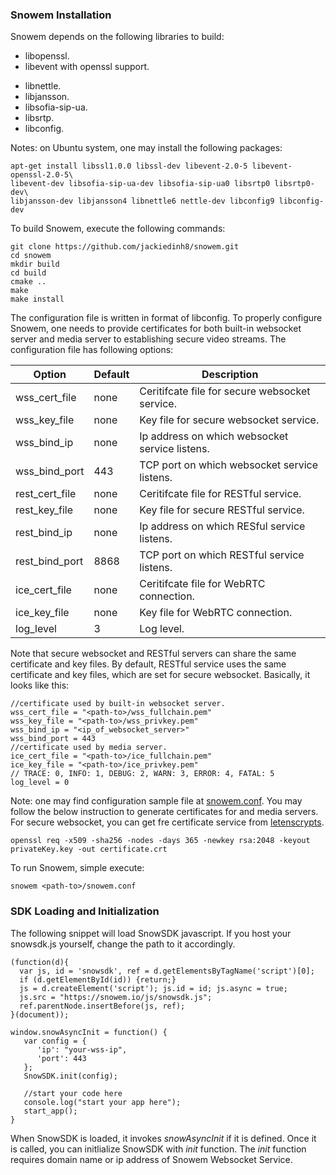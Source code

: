
### Snowem Installation

Snowem depends on the following libraries to build:  

 * libopenssl.  
 * libevent with openssl support.  
 - libnettle.  
 - libjansson.  
 - libsofia-sip-ua.  
 - libsrtp.  
 - libconfig.

Notes: on Ubuntu system, one may install the following packages:

```
apt-get install libssl1.0.0 libssl-dev libevent-2.0-5 libevent-openssl-2.0-5\
libevent-dev libsofia-sip-ua-dev libsofia-sip-ua0 libsrtp0 libsrtp0-dev\
libjansson-dev libjansson4 libnettle6 nettle-dev libconfig9 libconfig-dev
```

To build Snowem, execute the following commands: 

```
git clone https://github.com/jackiedinh8/snowem.git
cd snowem
mkdir build
cd build
cmake ..
make
make install
```

The configuration file is written in format of libconfig. To properly configure Snowem, one needs to provide certificates for both built-in websocket server and media server to establishing secure video streams. The configuration file has following options:  

| Option | Default | Description  
| --------- | ------- | -----------  
| wss_cert_file | none | Ceritifcate file for secure websocket service.
| wss_key_file | none | Key file for secure websocket service.
| wss_bind_ip | none | Ip address on which websocket service listens.
| wss_bind_port | 443 | TCP port on which websocket service listens.
| rest_cert_file | none | Ceritifcate file for RESTful service.
| rest_key_file | none | Key file for secure RESTful service.
| rest_bind_ip | none | Ip address on which RESful service listens.
| rest_bind_port | 8868 | TCP port on which RESTful service listens.
| ice_cert_file | none | Ceritifcate file for WebRTC connection.
| ice_key_file | none | Key file for WebRTC connection.
| log_level | 3 | Log level.

Note that secure websocket and RESTful servers can share the same certificate and key files. By default, RESTful service uses the same certificate and key files, which are set for secure websocket. Basically, it looks like this:  

```
//certificate used by built-in websocket server.
wss_cert_file = "<path-to>/wss_fullchain.pem"
wss_key_file = "<path-to>/wss_privkey.pem"
wss_bind_ip = "<ip_of_websocket_server>"
wss_bind_port = 443
//certificate used by media server.
ice_cert_file = "<path-to>/ice_fullchain.pem"
ice_key_file = "<path-to>/ice_privkey.pem"
// TRACE: 0, INFO: 1, DEBUG: 2, WARN: 3, ERROR: 4, FATAL: 5
log_level = 0
```

Note: one may find configuration sample file at [snowem.conf](https://github.com/jackiedinh8/snowem/blob/master/sample/snowem.conf). You may follow the below instruction to generate certificates for and media servers. For secure websocket, you can get fre certificate service from [letenscrypts](https://letsencrypt.org).  

```
openssl req -x509 -sha256 -nodes -days 365 -newkey rsa:2048 -keyout privateKey.key -out certificate.crt
```

To run Snowem, simple execute:

```
snowem <path-to>/snowem.conf
```

### SDK Loading and Initialization

The following snippet will load SnowSDK javascript. If you host your snowsdk.js yourself, change the path to it accordingly.  

```
(function(d){
  var js, id = 'snowsdk', ref = d.getElementsByTagName('script')[0];
  if (d.getElementById(id)) {return;}
  js = d.createElement('script'); js.id = id; js.async = true;
  js.src = "https://snowem.io/js/snowsdk.js";
  ref.parentNode.insertBefore(js, ref);
}(document));

window.snowAsyncInit = function() {
   var config = { 
      'ip': "your-wss-ip",
      'port': 443
   };  
   SnowSDK.init(config);

   //start your code here
   console.log("start your app here");
   start_app();
}
```

When SnowSDK is loaded, it invokes _snowAsyncInit_ if it is defined. Once it is called, you can initlialize SnowSDK with _init_ function. The _init_ function requires domain name or ip address of Snowem Websocket Service.


